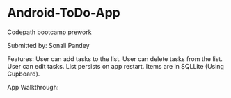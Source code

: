 # Android-ToDo-App

Codepath bootcamp prework

Submitted by: Sonali Pandey

Features:
User can add tasks to the list.
User can delete tasks from the list.
User can edit tasks.
List persists on app restart.
Items are in SQLLite (Using Cupboard).


App Walkthrough:

